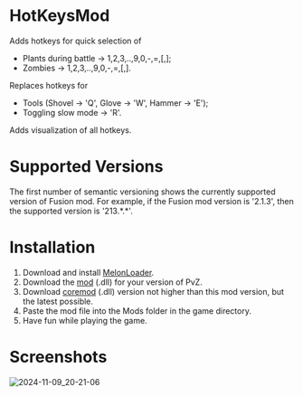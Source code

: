 # HotKeysMod
Adds hotkeys for quick selection of
* Plants during battle -> 1,2,3,..,9,0,-,=,[,];
* Zombies -> 1,2,3,..,9,0,-,=,[,].

Replaces hotkeys for
* Tools (Shovel -> 'Q', Glove -> 'W', Hammer -> 'E');
* Toggling slow mode -> 'R'.

Adds visualization of all hotkeys.
# Supported Versions
The first number of semantic versioning shows the currently supported version of Fusion mod. For example, if the Fusion mod version is '2.1.3', then the supported version is '213.\*.\*'.
# Installation
1. Download and install [MelonLoader](https://github.com/LavaGang/MelonLoader.Installer/releases).
2. Download the [mod](https://github.com/Climeron/PvZ-Fusion-HotKeys-Mod/releases) (.dll) for your version of PvZ.
3. Download [coremod](https://github.com/Climeron/PvZ-Fusion-Tools/releases) (.dll) version not higher than this mod version, but the latest possible.
4. Paste the mod file into the Mods folder in the game directory.
5. Have fun while playing the game.
# Screenshots
![2024-11-09_20-21-06](https://github.com/user-attachments/assets/a8b8d78f-121e-40f9-9205-018cdc23553a)
